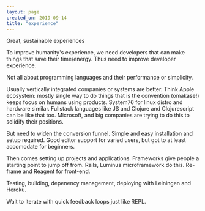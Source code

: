 ```yaml
---
layout: page
created_on: 2019-09-14
title: "experience"
---
```


Great, sustainable experiences

To improve humanity's experience, 
we need developers that can make things that save their time/energy. 
Thus need to improve developer experience.

Not all about programming languages and their performance or simplicity. 

Usually vertically integrated companies or systems are better. 
Think Apple ecosystem: 
mostly single way to do things that is the convention (omakase!) keeps focus on humans using products. 
System76 for linux distro and hardware similar. 
Fullstack languages like JS and Clojure and Clojurescript can be like that too. 
Microsoft, and big companies are trying to do this to solidify their positions. 

But need to widen the conversion funnel. 
Simple and easy installation and setup required. 
Good editor support for varied users, 
but got to at least accomodate for beginners. 

Then comes setting up projects and applications. 
Frameworks give people a starting point to jump off from. 
Rails, Luminus microframework do this. 
Re-frame and Reagent for front-end. 

Testing, building, depenency management, deploying with Leiningen and Heroku. 

Wait to iterate with quick feedback loops just like REPL. 
